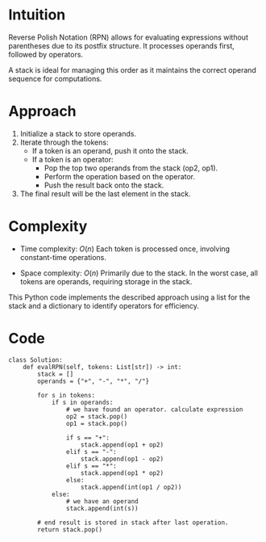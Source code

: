 # Intuition
Reverse Polish Notation (RPN) allows for evaluating expressions without parentheses due to its postfix structure. It processes operands first, followed by operators.

A stack is ideal for managing this order as it maintains the correct operand sequence for computations.

# Approach
1. Initialize a stack to store operands.
2. Iterate through the tokens:
    - If a token is an operand, push it onto the stack.
    - If a token is an operator:
        - Pop the top two operands from the stack (op2, op1).
        - Perform the operation based on the operator.
        - Push the result back onto the stack.
3. The final result will be the last element in the stack.

# Complexity
- Time complexity: $O(n)$
Each token is processed once, involving constant-time operations.

- Space complexity: $O(n)$
Primarily due to the stack. In the worst case, all tokens are operands, requiring storage in the stack.



This Python code implements the described approach using a list for the stack and a dictionary to identify operators for efficiency. 
# Code
```
class Solution:
    def evalRPN(self, tokens: List[str]) -> int:
        stack = []
        operands = {"+", "-", "*", "/"}
        
        for s in tokens:
            if s in operands:
                # we have found an operator. calculate expression
                op2 = stack.pop()
                op1 = stack.pop()

                if s == "+":
                    stack.append(op1 + op2)
                elif s == "-":
                    stack.append(op1 - op2)
                elif s == "*":
                    stack.append(op1 * op2)
                else:
                    stack.append(int(op1 / op2))
            else:
                # we have an operand
                stack.append(int(s))

        # end result is stored in stack after last operation.
        return stack.pop()

```
